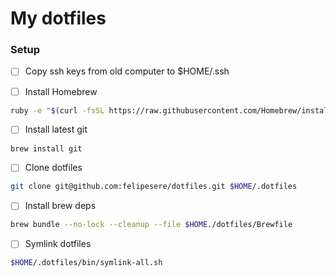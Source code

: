 # My dotfiles 

### Setup

- [ ] Copy ssh keys from old computer to $HOME/.ssh

- [ ] Install Homebrew
```sh
ruby -e "$(curl -fsSL https://raw.githubusercontent.com/Homebrew/install/master/install)"
```

- [ ] Install latest git
```sh
brew install git
```

- [ ] Clone dotfiles
```sh
git clone git@github.com:felipesere/dotfiles.git $HOME/.dotfiles
```

- [ ] Install brew deps
```sh
brew bundle --no-lock --cleanup --file $HOME./dotfiles/Brewfile
```

- [ ] Symlink dotfiles
```sh
$HOME/.dotfiles/bin/symlink-all.sh
```
